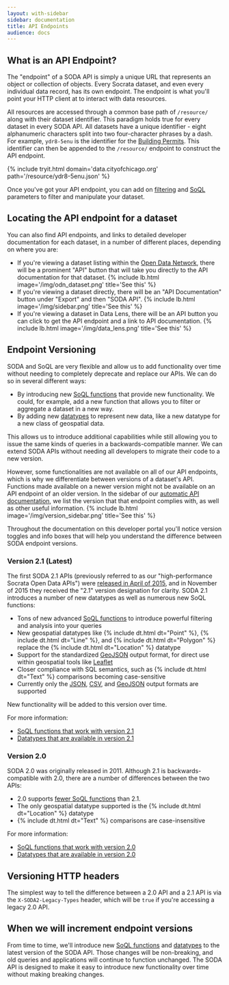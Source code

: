 ```yaml
---
layout: with-sidebar
sidebar: documentation
title: API Endpoints
audience: docs
---
```


## What is an API Endpoint?

The "endpoint" of a SODA API is simply a unique URL that represents an object or collection of objects. Every Socrata dataset, and even every individual data record, has its own endpoint. The endpoint is what you'll point your HTTP client at to interact with data resources.

All resources are accessed through a common base path of `/resource/` along with their dataset identifier. This paradigm holds true for every dataset in every SODA API. All datasets have a unique identifier - eight alphanumeric characters split into two four-character phrases by a dash. For example, `ydr8-5enu` is the identifier for the [Building Permits](https://data.cityofchicago.org/Buildings/Building-Permits/ydr8-5enu). This identifier can then be appended to the `/resource/` endpoint to construct the API endpoint.

{% include tryit.html domain='data.cityofchicago.org' path='/resource/ydr8-5enu.json' %}

Once you've got your API endpoint, you can add on [filtering](/docs/filtering.html) and [SoQL](/docs/queries.html) parameters to filter and manipulate your dataset.

## Locating the API endpoint for a dataset

You can also find API endpoints, and links to detailed developer documentation for each dataset, in a number of different places, depending on where you are:

- If you're viewing a dataset listing within the [Open Data Network](https://www.opendatanetwork.com), there will be a prominent "API" button that will take you directly to the API documentation for that dataset. {% include lb.html image='/img/odn_dataset.png' title='See this' %}
- If you're viewing a dataset directly, there will be an "API Documentation" button under "Export" and then "SODA API". {% include lb.html image='/img/sidebar.png' title='See this' %}
- If you're viewing a dataset in Data Lens, there will be an API button you can click to get the API endpoint and a link to API documentation. {% include lb.html image='/img/data_lens.png' title='See this' %}

## Endpoint Versioning

SODA and SoQL are very flexible and allow us to add functionality over time without needing to completely deprecate and replace our APIs. We can do so in several different ways:

- By introducing new [SoQL functions](/docs/functions/) that provide new functionality. We could, for example, add a new function that allows you to filter or aggregate a dataset in a new way.
- By adding new [datatypes](/docs/datatypes/) to represent new data, like a new datatype for a new class of geospatial data.

This allows us to introduce additional capabilities while still allowing you to issue the same kinds of queries in a backwards-compatible manner. We can extend SODA APIs without needing all developers to migrate their code to a new version.

However, some functionalities are not available on all of our API endpoints, which is why we differentiate between versions of a dataset's API. Functions made available on a newer version might not be available on an API endpoint of an older version. In the sidebar of our [automatic API documentation](/foundry/), we list the version that that endpoint complies with, as well as other useful information. {% include lb.html image='/img/version_sidebar.png' title='See this' %}

Throughout the documentation on this developer portal you'll notice version toggles and info boxes that will help you understand the difference between SODA endpoint versions.

<a name="2.1"/>

### Version 2.1 (Latest)

The first SODA 2.1 APIs (previously referred to as our "high-performance Socrata Open Data APIs") were [released in April of 2015](/changelog/2015/04/27/new-higher-performance-apis.html), and in November of 2015 they received the "2.1" version designation for clarity. SODA 2.1 introduces a number of new datatypes as well as numerous new SoQL functions:

- Tons of new advanced [SoQL functions](/docs/functions/index.html) to introduce powerful filtering and analysis into your queries
- New geospatial datatypes like {% include dt.html dt="Point" %}, {% include dt.html dt="Line" %}, and {% include dt.html dt="Polygon" %} replace the {% include dt.html dt="Location" %} datatype
- Support for the standardized [GeoJSON](/docs/formats/geojson.html) output format, for direct use within geospatial tools like [Leaflet](https://leafletjs.com/)
- Closer compliance with SQL semantics, such as {% include dt.html dt="Text" %} comparisons becoming case-sensitive
- Currently only the [JSON](/docs/formats/json.html), [CSV](/docs/formats/csv.html), and [GeoJSON](/docs/formats/geojson.html) output formats are supported

New functionality will be added to this version over time.

<div class="well">
  <p>For more information:</p>
  <ul>
    <li><a href="/docs/functions/#2.1,">SoQL functions that work with version 2.1</a></li>
    <li><a href="/docs/datatypes/#2.1,">Datatypes that are available in version 2.1</a></li>
  </ul>
</div>

<a name="2.0"/>

### Version 2.0

SODA 2.0 was originally released in 2011. Although 2.1 is backwards-compatible with 2.0, there are a number of differences between the two APIs:

- 2.0 supports [fewer SoQL functions](/docs/functions/index.html#2.0,) than 2.1.
- The only geospatial datatype supported is the {% include dt.html dt="Location" %} datatype
- {% include dt.html dt="Text" %} comparisons are case-insensitive

<div class="well">
  <p>For more information:</p>
  <ul>
    <li><a href="/docs/functions/#2.0,">SoQL functions that work with version 2.0</a></li>
    <li><a href="/docs/datatypes/#2.0,">Datatypes that are available in version 2.0</a></li>
  </ul>
</div>

## Versioning HTTP headers

The simplest way to tell the difference between a 2.0 API and a 2.1 API is via the `X-SODA2-Legacy-Types` header, which will be `true` if you're accessing a legacy 2.0 API.

## When we will increment endpoint versions

From time to time, we'll introduce new [SoQL functions](/docs/functions/) and [datatypes](/docs/datatypes/) to the latest version of the SODA API. Those changes will be non-breaking, and old queries and applications will continue to function unchanged. The SODA API is designed to make it easy to introduce new functionality over time without making breaking changes.